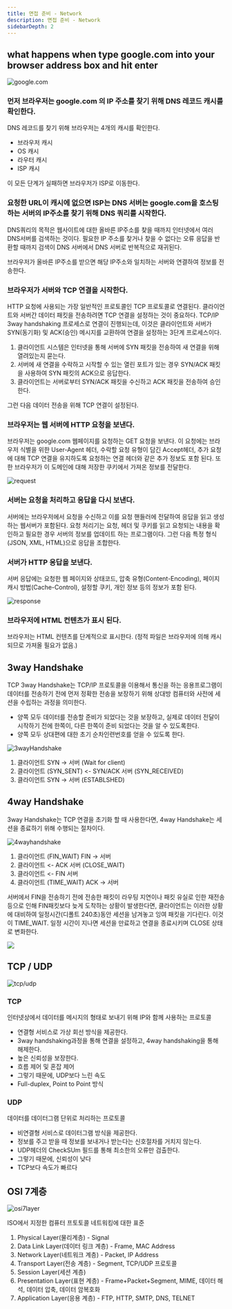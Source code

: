 ```yaml
---
title: 면접 준비 - Network
description: 면접 준비 - Network
sidebarDepth: 2
---
```


## what happens when type google.com into your browser address box and hit enter

![google.com](https://media-exp1.licdn.com/dms/image/C4E12AQFyNkIAI5dt-Q/article-cover_image-shrink_720_1280/0/1586676409805?e=1634169600&v=beta&t=K9dwyYRYB3Qmjt_DBLI8OeR5u0y5MiT3jhLsved2Pk0)

### 먼저 브라우저는 google.com 의 IP 주소를 찾기 위해 DNS 레코드 캐시를 확인한다.

DNS 레코드를 찾기 위해 브라우저는 4개의 캐시를 확인한다.

- 브라우저 캐시
- OS 캐시
- 라우터 캐시
- ISP 캐시

이 모든 단계가 실패하면 브라우저가 ISP로 이동한다.

### 요청한 URL이 캐시에 없으면 ISP는 DNS 서버는 google.com을 호스팅 하는 서버의 IP주소를 찾기 위해 DNS 쿼리를 시작한다.

DNS쿼리의 목적은 웹사이트에 대한 올바른 IP주소를 찾을 때까지 인터넷에서 여러 DNS서버를 검색하는 것이다. 필요한 IP 주소를 찾거나 찾을 수 없다는 오류 응답을 반환할 때까지 검색이 DNS 서버에서 DNS 서버로 반복적으로 재귀된다.

브라우저가 올바른 IP주소를 받으면 해당 IP주소와 일치하는 서버와 연결하여 정보를 전송한다.

### 브라우저가 서버와 TCP 연결을 시작한다.

HTTP 요청에 사용되는 가장 일반적인 프로토콜인 TCP 프로토콜로 연결된다.
클라이언트와 서버간 데이터 패킷을 전송하려면 TCP 연결을 설정하는 것이 중요하다. TCP/IP 3way handshaking 프로세스로 연결이 진행되는데, 이것은 클라이언트와 서버가 SYN(동기화) 및 ACK(승인) 메시지를 교환하여 연결을 설정하는 3단계 프로세스이다.

1. 클라이언트 시스템은 인터넷을 통해 서버에 SYN 패킷을 전송하여 새 연결을 위해 열려있는지 묻는다.
2. 서버에 새 연결을 수락하고 시작할 수 있는 열린 포트가 있는 경우 SYN/ACK 패킷을 사용하여 SYN 패킷의 ACK으로 응답한다.
3. 클라이언트는 서버로부터 SYN/ACK 패킷을 수신하고 ACK 패킷을 전송하여 승인한다.

그런 다음 데이터 전송을 위해 TCP 연결이 설정된다.

### 브라우저는 웹 서버에 HTTP 요청을 보낸다.

브라우저는 google.com 웹페이지를 요청하는 GET 요청을 보낸다. 이 요청에는 브라우저 식별을 위한 User-Agent 헤더, 수락할 요청 유형이 담긴 Accept헤더, 추가 요청에 대해 TCP 연결을 유지하도록 요청하는 연결 헤더와 같은 추가 정보도 포함 된다. 또한 브라우저가 이 도메인에 대해 저장한 쿠키에서 가져온 정보를 전달한다.

![request](https://miro.medium.com/max/700/0*SyxEqHOBZElX5laf.png)

### 서버는 요청을 처리하고 응답을 다시 보낸다.

서버에는 브라우저에서 요청을 수신하고 이를 요청 핸들러에 전달하여 응답을 읽고 생성하는 웹서버가 포함된다. 요청 처리기는 요청, 헤더 및 쿠키를 읽고 요청되는 내용을 확인하고 필요한 경우 서버의 정보를 업데이트 하는 프로그램이다. 그런 다음 특정 형식(JSON, XML, HTML)으로 응답을 조합한다.

### 서버가 HTTP 응답을 보낸다.

서버 응답에는 요청한 웹 페이지와 상태코드, 압축 유형(Content-Encoding), 페이지 캐시 방법(Cache-Control), 설정할 쿠키, 개인 정보 등의 정보가 포함 된다.

![response](https://miro.medium.com/max/700/0*ifRt45gihG_AwR3Z.png)

### 브라우저에 HTML 컨텐츠가 표시 된다.

브라우저는 HTML 컨텐츠를 단계적으로 표시한다. (정적 파일은 브라우저에 의해 캐시되므로 가져올 필요가 없음.)

## 3way Handshake

TCP 3way Handshake는 TCP/IP 프로토콜을 이용해서 통신을 하는 응용프로그램이 데이터를 전송하기 전에 먼저 정확한 전송을 보장하기 위해 상대방 컴퓨터와 사전에 세션을 수립하는 과정을 의미한다.

- 양쪽 모두 데이터를 전송할 준비가 되었다는 것을 보장하고, 실제로 데이터 전달이 시작하기 전에 한쪽이, 다른 한쪽이 준비 되었다는 것을 알 수 있도록한다.
- 양쪽 모두 상대편에 대한 초기 순차인련번호를 얻을 수 있도록 한다.

![3wayHandshake](https://img1.daumcdn.net/thumb/R1280x0/?scode=mtistory2&fname=https%3A%2F%2Fblog.kakaocdn.net%2Fdn%2FbNwPCT%2FbtqD0hCftBa%2F4fUpGdt1ddNBtk9RGmfKw0%2Fimg.png)

1. 클라이언트 SYN -> 서버 (Wait for client)
2. 클라이언트 (SYN_SENT) <- SYN/ACK 서버 (SYN_RECEIVED)
3. 클라이언트 SYN -> 서버 (ESTABLSHED)

## 4way Handshake

3way Handshake는 TCP 연결을 초기화 할 때 사용한다면, 4way Handshake는 세션을 종료하기 위해 수행되는 절차이다.

![4wayhandshake](https://img1.daumcdn.net/thumb/R1280x0/?scode=mtistory2&fname=https%3A%2F%2Fblog.kakaocdn.net%2Fdn%2FqUXSw%2FbtqDWsFNWJw%2FhVdKIneSYb7UK3wc0pj6Z0%2Fimg.png)

1. 클라이언트 (FIN_WAIT) FIN -> 서버
2. 클라이언트 <- ACK 서버 (CLOSE_WAIT)
3. 클라이언트 <- FIN 서버
4. 클라이언트 (TIME_WAIT) ACK -> 서버

서버에서 FIN을 전송하기 전에 전송한 패킷이 라우팅 지연이나 패킷 유실로 인한 재전송 등으로 인해 FIN패킷보다 늦게 도착하는 상황이 발생한다면, 클라이언트는 이러한 상황에 대비하여 일정시간(디폴트 240초)동안 세션을 남겨놓고 잉여 패킷을 기다린다. 이것이 TIME_WAIT.
일정 시간이 지나면 세션을 만료하고 연결을 종료시키며 CLOSE 상태로 변화한다.

![](https://t1.daumcdn.net/cfile/tistory/9910A8345BB0B75F2A)

## TCP / UDP

![tcp/udp](https://t1.daumcdn.net/cfile/tistory/99F6363359FDDC9E1F)

### TCP

인터넷상에서 데이터를 메시지의 형태로 보내기 위해 IP와 함께 사용하는 프로토콜

- 연결형 서비스로 가상 회선 방식을 제공한다.
- 3way handshaking과정을 통해 연결을 설정하고, 4way handshaking을 통해 해제한다.
- 높은 신뢰성을 보장한다.
- 흐름 제어 및 혼잡 제어
- 그렇기 때문에, UDP보다 느린 속도
- Full-duplex, Point to Point 방식

### UDP

데이터를 데이터그램 단위로 처리하는 프로토콜

- 비연결형 서비스로 데이터그램 방식을 제공한다.
- 정보를 주고 받을 때 정보를 보내거나 받는다는 신호절차를 거치지 않는다.
- UDP헤더의 CheckSUm 필드를 통해 최소한의 오류만 검출한다.
- 그렇기 때문에, 신뢰성이 낮다
- TCP보다 속도가 빠르다

## OSI 7계층

![osi7layer](https://img1.daumcdn.net/thumb/R720x0.q80/?scode=mtistory2&fname=http%3A%2F%2Fcfile1.uf.tistory.com%2Fimage%2F9907D5415C68F552036E2D)

ISO에서 지정한 컴퓨터 프토토콜 네트워킹에 대한 표준

1. Physical Layer(물리계층) - Signal
2. Data Link Layer(데이터 링크 계층) - Frame, MAC Address
3. Network Layer(네트워크 계층) - Packet, IP Address
4. Transport Layer(전송 계층) - Segment, TCP/UDP 프로토콜
5. Session Layer(세션 계층)
6. Presentation Layer(표현 계층) - Frame+Packet+Segment, MIME, 데이터 해석, 데이터 압축, 데이터 암복호화
7. Application Layer(응용 계층) - FTP, HTTP, SMTP, DNS, TELNET
